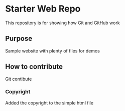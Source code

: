 # Starter Web Repo

This repository is for showing how Git and GitHub work

## Purpose



Sample website with plenty of files for demos 

## How to contribute

Git contibute
### Copyright

Added the copyright to the simple html file

